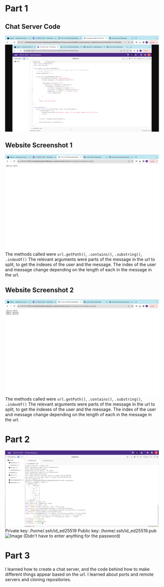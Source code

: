 # Part 1
## Chat Server Code
![Image](lab2ss1.png)

## Website Screenshot 1
![Image](lab3ss2.png)
The methods called were `url.getPath()`, `.contains()`, `.substring()`, `.indexOf()`
The relevant arguments were parts of the message in the url to split, to get the indexes of the user and the message. 
The index of the user and message change depending on the length of each in the message in the url. 

## Website Screenshot 2
![Image](lab2ss3.png)
The methods called were `url.getPath()`, `.contains()`, `.substring()`, `.indexOf()`
The relevant arguments were parts of the message in the url to split, to get the indexes of the user and the message. 
The index of the user and message change depending on the length of each in the message in the url. 

# Part 2
![Image](lab2ss4.png)
Private key: /home/.ssh/id_ed25519
Public key: /home/.ssh/id_ed25519.pub
![Image](lab2ss5png)
(Didn't have to enter anything for the password)

# Part 3
I learned how to create a chat server, and the code behind how to make different things appear based on the url. I learned about ports and remote servers and cloning repositories. 
